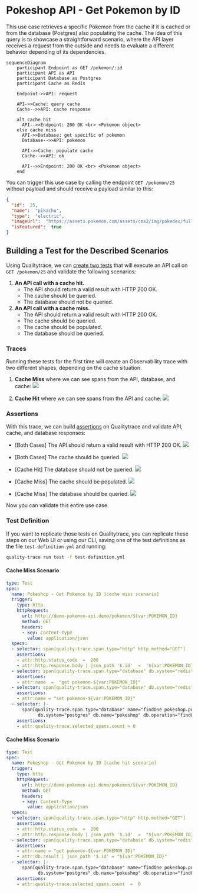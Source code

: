 # Pokeshop API - Get Pokemon by ID

This use case retrieves a specific Pokemon from the cache if it is cached or from the database (Postgres) also populating the cache. The idea of this query is to showcase a straightforward scenario, where the API layer receives a request from the outside and needs to evaluate a different behavior depending of its dependencies.

```mermaid
sequenceDiagram
    participant Endpoint as GET /pokemon/:id
    participant API as API
    participant Database as Postgres
    participant Cache as Redis
    
    Endpoint->>API: request

    API->>Cache: query cache
    Cache-->>API: cache response

    alt cache hit
      API-->>Endpoint: 200 OK <br> <Pokemon object>
    else cache miss
      API->>Database: get specific of pokemon
      Database-->>API: pokemon

      API->>Cache: populate cache
      Cache-->>API: ok

      API-->>Endpoint: 200 OK <br> <Pokemon object>
    end
```

You can trigger this use case by calling the endpoint `GET /pokemon/25` without payload and should receive a payload similar to this: 
```json
{
  "id":  25,
  "name":  "pikachu",
  "type":  "electric",
  "imageUrl":  "https://assets.pokemon.com/assets/cms2/img/pokedex/full/025.png",
  "isFeatured":  true
}
```

## Building a Test for the Described Scenarios

Using Qualitytrace, we can [create two tests](../../../web-ui/creating-tests.md) that will execute an API call on `GET /pokemon/25` and validate the following scenarios:
1. **An API call with a cache hit.**
   - The API should return a valid result with HTTP 200 OK.
   - The cache should be queried.
   - The database should not be queried.
2. **An API call with a cache miss.**
   - The API should return a valid result with HTTP 200 OK.
   - The cache should be queried.
   - The cache should be populated.
   - The database should be queried.

### Traces

Running these tests for the first time will create an Observability trace with two different shapes, depending on the cache situation.

1. **Cache Miss** where we can see spans from the API, database, and cache:
![](../images/get-pokemon-by-id-trace-cachemiss.png)

2. **Cache Hit** where we can see spans from the API and cache:
![](../images/get-pokemon-by-id-trace-cachehit.png)

### Assertions

With this trace, we can build [assertions](../../../concepts/assertions.md) on Qualitytrace and validate API, cache, and database responses:

- [Both Cases] The API should return a valid result with HTTP 200 OK.
![](../images/get-pokemon-by-id-api-test-spec.png)

- [Both Cases] The cache should be queried.
![](../images/get-pokemon-by-id-redis-query-test-spec.png)

- [Cache Hit] The database should not be queried.
![](../images/get-pokemon-by-id-db-no-query-test-spec.png)

- [Cache Miss] The cache should be populated.
![](../images/get-pokemon-by-id-redis-set-test-spec.png)

- [Cache Miss] The database should be queried.
![](../images/get-pokemon-by-id-db-query-test-spec.png)

Now you can validate this entire use case.

### Test Definition

If you want to replicate those tests on Qualitytrace, you can replicate these steps on our Web UI or using our CLI, saving one of the test definitions as the file `test-definition.yml` and running:

```sh
quality-trace run test -f test-definition.yml
```

#### Cache Miss Scenario

```yaml
type: Test
spec:
  name: Pokeshop - Get Pokemon by ID [cache miss scenario]
  trigger:
    type: http
    httpRequest:
      url: http://demo-pokemon-api.demo/pokemon/${var:POKEMON_ID}
      method: GET
      headers:
      - key: Content-Type
        value: application/json
  specs:
  - selector: span[quality-trace.span.type="http" http.method="GET"]
    assertions:
    - attr:http.status_code  =  200
    - attr:http.response.body | json_path '$.id'  =  '${var:POKEMON_ID}'
  - selector: span[quality-trace.span.type="database" db.system="redis" db.operation="get"]
    assertions:
    - attr:name  =  "get pokemon-${var:POKEMON_ID}"
  - selector: span[quality-trace.span.type="database" db.system="redis" db.operation="set"]
    assertions:
    - attr:name = "set pokemon-${var:POKEMON_ID}"
  - selector: |-
      span[quality-trace.span.type="database" name="findOne pokeshop.pokemon"
            db.system="postgres" db.name="pokeshop" db.operation="findOne" db.sql.table="pokemon"]
    assertions:
    - attr:quality-trace.selected_spans.count > 0
```

#### Cache Miss Scenario

```yml
type: Test
spec:
  name: Pokeshop - Get Pokemon by ID [cache hit scenario]
  trigger:
    type: http
    httpRequest:
      url: http://demo-pokemon-api.demo/pokemon/${var:POKEMON_ID}
      method: GET
      headers:
      - key: Content-Type
        value: application/json
  specs:
  - selector: span[quality-trace.span.type="http" http.method="GET"]
    assertions:
    - attr:http.status_code  =  200
    - attr:http.response.body | json_path '$.id'  =  "${var:POKEMON_ID}"
  - selector: span[quality-trace.span.type="database" db.system="redis" db.operation="get"]
    assertions:
    - attr:name = "get pokemon-${var:POKEMON_ID}"
    - attr:db.result | json_path '$.id' = "${var:POKEMON_ID}"
  - selector: |-
      span[quality-trace.span.type="database" name="findOne pokeshop.pokemon"
            db.system="postgres" db.name="pokeshop" db.operation="findOne" db.sql.table="pokemon"]
    assertions:
    - attr:quality-trace.selected_spans.count  =  0
```
